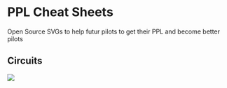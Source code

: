 # PPL Cheat Sheets

Open Source SVGs to help futur pilots to get their PPL and become better pilots

## Circuits
![](http://codingtony.com/ppl_cheatsheets/Circuit_24L_CYHU.svg)
